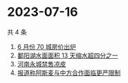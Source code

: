 # 2023-07-16

共 4 条

<!-- BEGIN ZHIHUSEARCH -->
<!-- 最后更新时间 Sun Jul 16 2023 06:11:14 GMT+0800 (China Standard Time) -->
1. [6 月份 70 城房价出炉](https://www.zhihu.com/search?q=6%20月份%2070%20城房价出炉)
1. [鄱阳湖水面面积 13 天缩水超四分之一](https://www.zhihu.com/search?q=鄱阳湖水面面积%2013%20天缩水超四分之一)
1. [河南永城禁售凉皮](https://www.zhihu.com/search?q=河南永城禁售凉皮)
1. [报道称阿斯麦与中方合作面临更严限制](https://www.zhihu.com/search?q=报道称阿斯麦与中方合作面临更严限制)
<!-- END ZHIHUSEARCH -->
